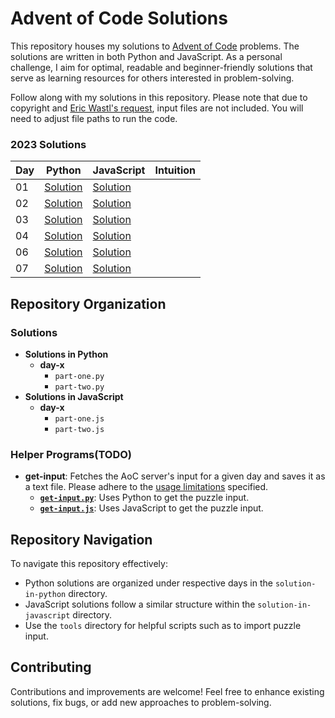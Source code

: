 # Advent of Code Solutions

This repository houses my solutions to [Advent of Code](https://adventofcode.com/) problems. The solutions are written in both Python and JavaScript. As a personal challenge, I aim for optimal, readable and beginner-friendly solutions that serve as learning resources for others interested in problem-solving.

Follow along with my solutions in this repository. Please note that due to copyright and [Eric Wastl's request](https://www.reddit.com/r/adventofcode/wiki/faqs/copyright/inputs/), input files are not included. You will need to adjust file paths to run the code.

### 2023 Solutions
| Day              | Python | JavaScript | Intuition |
|------------------|---------------|---------------|-------------------|
| 01 | [Solution](2023/solution-in-python/day-1) | [Solution](2023/solution-in-javascript/day-1)
| 02 | [Solution](2023/solution-in-python/day-2) | [Solution](2023/solution-in-javascript/day-2) 
| 03 | [Solution](2023/solution-in-python/day-3) | [Solution](2023/solution-in-javascript/day-3) 
| 04 | [Solution](2023/solution-in-python/day-4) | [Solution](2023/solution-in-javascript/day-4) 
| 06| [Solution](2023/solution-in-python/day-6) | [Solution](2023/solution-in-javascript/day-6)
| 07 | [Solution](2023/solution-in-python/day-7) | [Solution](2023/solution-in-javascript/day-7)

## Repository Organization
### Solutions
- **Solutions in Python**
  - **day-x**
    - `part-one.py`
    - `part-two.py`
- **Solutions in JavaScript**
  - **day-x**
    - `part-one.js`
    - `part-two.js`

### Helper Programs(TODO)
- **get-input**: Fetches the AoC server's input for a given day and saves it as a text file. Please adhere to the [usage limitations](https://www.reddit.com/r/adventofcode/wiki/faqs/automation/) specified.
  - **[`get-input.py`](helper_programs/get-input/get-input.py)**: Uses Python to get the puzzle input.
  - **[`get-input.js`](helper_programs/get-input/get-input.js)**: Uses JavaScript to get the puzzle input.

## Repository Navigation
To navigate this repository effectively:
- Python solutions are organized under respective days in the `solution-in-python` directory.
- JavaScript solutions follow a similar structure within the `solution-in-javascript` directory.
- Use the `tools` directory for helpful scripts such as to import puzzle input.

## Contributing
Contributions and improvements are welcome! Feel free to enhance existing solutions, fix bugs, or add new approaches to problem-solving.
